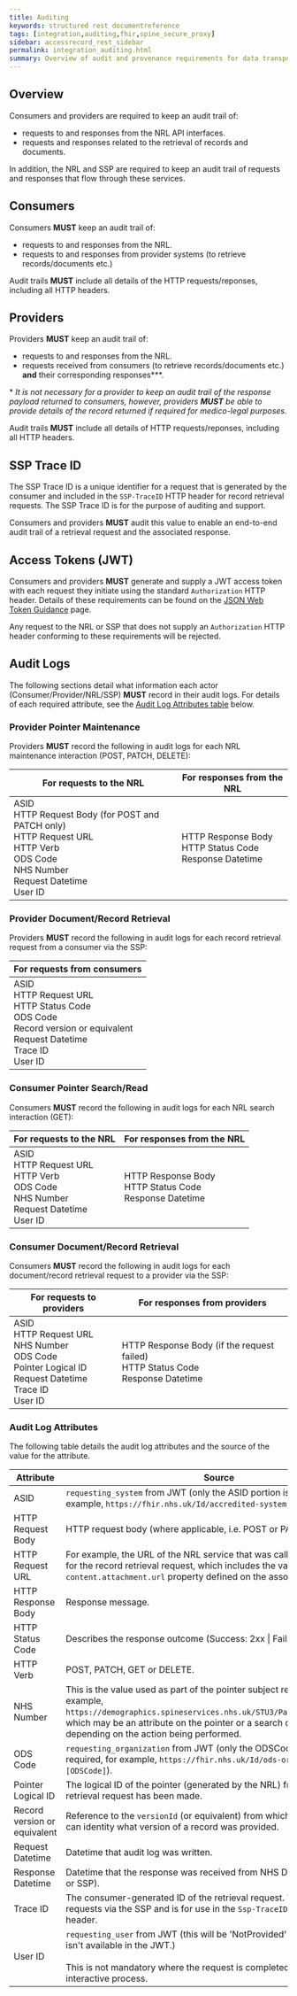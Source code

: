 ```yaml
---
title: Auditing
keywords: structured rest documentreference
tags: [integration,auditing,fhir,spine_secure_proxy]
sidebar: accessrecord_rest_sidebar
permalink: integration_auditing.html
summary: Overview of audit and provenance requirements for data transported over NRL FHIR and SSP interfaces.
---
```


## Overview

Consumers and providers are required to keep an audit trail of:
- requests to and responses from the NRL API interfaces.
- requests and responses related to the retrieval of records and documents.

In addition, the NRL and SSP are required to keep an audit trail of requests and responses that flow through these services.

## Consumers

Consumers **MUST** keep an audit trail of:
- requests to and responses from the NRL.
- requests to and responses from provider systems (to retrieve records/documents etc.)

Audit trails **MUST** include all details of the HTTP requests/reponses, including all HTTP headers.

## Providers

Providers **MUST** keep an audit trail of:
- requests to and responses from the NRL.
- requests received from consumers (to retrieve records/documents etc.) **and** their corresponding responses*\**.

\* *It is not necessary for a provider to keep an audit trail of the response payload returned to consumers, however, providers **MUST** be able to provide details of the record returned if required for medico-legal purposes.*

Audit trails **MUST** include all details of HTTP requests/reponses, including all HTTP headers.

## SSP Trace ID

The SSP Trace ID is a unique identifier for a request that is generated by the consumer and included in the `SSP-TraceID` HTTP header for record retrieval requests. The SSP Trace ID is for the purpose of auditing and support.

Consumers and providers **MUST** audit this value to enable an end-to-end audit trail of a retrieval request and the associated response.

## Access Tokens (JWT)

Consumers and providers **MUST** generate and supply a JWT access token with each request they initiate using the standard `Authorization` HTTP header. Details of these requirements can be found on the [JSON Web Token Guidance](jwt_guidance.html) page.

Any request to the NRL or SSP that does not supply an `Authorization` HTTP header conforming to these requirements will be rejected.

## Audit Logs

The following sections detail what information each actor (Consumer/Provider/NRL/SSP) **MUST** record in their audit logs. For details of each required attribute, see the [Audit Log Attributes table](#audit-log-attributes) below.

### Provider Pointer Maintenance

Providers **MUST** record the following in audit logs for each NRL maintenance interaction (POST, PATCH, DELETE):

|For requests to the NRL|For responses from the NRL|
|-----------------------|--------------------------|
|ASID<br />HTTP Request Body (for POST and PATCH only)<br />HTTP Request URL<br />HTTP Verb<br />ODS Code<br />NHS Number<br />Request Datetime<br />User ID|HTTP Response Body<br />HTTP Status Code<br />Response Datetime|

### Provider Document/Record Retrieval

Providers **MUST** record the following in audit logs for each record retrieval request from a consumer via the SSP:

|For requests from consumers|
|---------------------------|
|ASID<br />HTTP Request URL<br />HTTP Status Code<br />ODS Code<br />Record version or equivalent<br />Request Datetime<br />Trace ID<br />User ID|

### Consumer Pointer Search/Read

Consumers **MUST** record the following in audit logs for each NRL search interaction (GET):

|For requests to the NRL|For responses from the NRL|
|-----------------------|--------------------------|
|ASID<br />HTTP Request URL<br />HTTP Verb<br />ODS Code<br />NHS Number<br />Request Datetime<br />User ID|HTTP Response Body<br />HTTP Status Code<br />Response Datetime|

### Consumer Document/Record Retrieval

Consumers **MUST** record the following in audit logs for each document/record retrieval request to a provider via the SSP:

|For requests to providers|For responses from providers|
|-------------------------|----------------------------|
|ASID<br />HTTP Request URL<br />NHS Number<br />ODS Code<br />Pointer Logical ID<br />Request Datetime<br />Trace ID<br />User ID|HTTP Response Body (if the request failed)<br />HTTP Status Code<br />Response Datetime|

### Audit Log Attributes

The following table details the audit log attributes and the source of the value for the attribute.

|Attribute|Source|
|---------|------|
| ASID | `requesting_system` from JWT (only the ASID portion is required, for example, `https://fhir.nhs.uk/Id/accredited-system\|[ASID]`). |
| HTTP Request Body | HTTP request body (where applicable, i.e. POST or PATCH). | 
| HTTP Request URL | For example, the URL of the NRL service that was called, or the URL used for the record retrieval request, which includes the value of the `content.attachment.url` property defined on the associated NRL pointer. |
| HTTP Response Body | Response message. |
| HTTP Status Code | Describes the response outcome (Success: 2xx \| Fail: 4xx or 5xx). |
| HTTP Verb | POST, PATCH, GET or DELETE. |
| NHS Number | This is the value used as part of the pointer subject reference (for example, `https://demographics.spineservices.nhs.uk/STU3/Patient/[NHS_Number]`) which may be an attribute on the pointer or a search query parameter depending on the action being performed. |
| ODS Code | `requesting_organization` from JWT (only the ODSCode portion is required, for example, `https://fhir.nhs.uk/Id/ods-organization-code\|[ODSCode]`). |
| Pointer Logical ID | The logical ID of the pointer (generated by the NRL) from which the retrieval request has been made. |
| Record version or equivalent | Reference to the `versionId` (or equivalent) from which the NRL provider can identity what version of a record was provided. |
| Request Datetime | Datetime that audit log was written. |
| Response Datetime | Datetime that the response was received from NHS Digital service (NRL or SSP). |
| Trace ID | The consumer-generated ID of the retrieval request. This is only used for requests via the SSP and is for use in the `Ssp-TraceID` HTTP request header. |
| User ID | `requesting_user` from JWT (this will be 'NotProvided' if `requesting_user` isn't available in the JWT.)<br /><br />This is not mandatory where the request is completed as a non-interactive process. |
